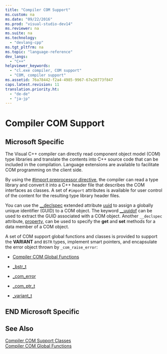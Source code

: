 ```yaml
---
title: "Compiler COM Support"
ms.custom: na
ms.date: "09/22/2016"
ms.prod: "visual-studio-dev14"
ms.reviewer: na
ms.suite: na
ms.technology: 
  - "devlang-cpp"
ms.tgt_pltfrm: na
ms.topic: "language-reference"
dev_langs: 
  - "C++"
helpviewer_keywords: 
  - "cl.exe compiler, COM support"
  - "COM, compiler support"
ms.assetid: 76a78442-f2a4-4985-9967-67e20773f847
caps.latest.revision: 11
translation.priority.ht: 
  - "de-de"
  - "ja-jp"
---
```

# Compiler COM Support
## Microsoft Specific  
 The Visual C++ compiler can directly read component object model (COM) type libraries and translate the contents into C++ source code that can be included in the compilation. Language extensions are available to facilitate COM programming on the client side.  
  
 By using the [#import preprocessor directive](../VS_csharp/sharpimport-directive--c---.md), the compiler can read a type library and convert it into a C++ header file that describes the COM interfaces as classes. A set of `#import` attributes is available for user control of the content for the resulting type library header files.  
  
 You can use the [__declspec](../VS_csharp/__declspec.md) extended attribute [uuid](../VS_csharp/uuid--c---.md) to assign a globally unique identifier (GUID) to a COM object. The keyword [__uuidof](../VS_csharp/__uuidof-operator.md) can be used to extract the GUID associated with a COM object. Another `__declspec` attribute, [property](../VS_csharp/property--c---.md), can be used to specify the **get** and **set** methods for a data member of a COM object.  
  
 A set of COM support global functions and classes is provided to support the **VARIANT** and `BSTR` types, implement smart pointers, and encapsulate the error object thrown by `_com_raise_error`:  
  
-   [Compiler COM Global Functions](../VS_csharp/compiler-com-global-functions.md)  
  
-   [_bstr_t](../VS_csharp/_bstr_t-class.md)  
  
-   [_com_error](../VS_csharp/_com_error-class.md)  
  
-   [_com_ptr_t](../VS_csharp/_com_ptr_t-class.md)  
  
-   [_variant_t](../VS_csharp/_variant_t-class.md)  
  
## END Microsoft Specific  
  
## See Also  
 [Compiler COM Support Classes](../VS_csharp/compiler-com-support-classes.md)   
 [Compiler COM Global Functions](../VS_csharp/compiler-com-global-functions.md)